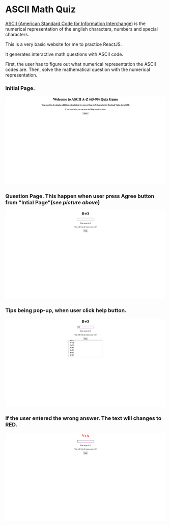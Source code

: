 # ASCII Math Quiz


[ASCII (American Standard Code for Information Interchange)](https://www.w3schools.com/charsets/ref_html_ascii.asp) is the numerical representation of the english characters, numbers and special characters.

This is a very basic website for me to practice ReactJS. 

It generates interactive math questions with ASCII code. 

First, the user has to figure out what numerical representation the ASCII codes are. Then, solve the mathematical question with the numerical representation.



### Initial Page.
![Initial Page](https://github.com/yeeteing/ASCII-math-quiz/blob/master/assets/initialPG.png)

### Question Page. This happen when user press **Agree** button from "Intial Page"(_see picture above_)
![Question Page](https://github.com/yeeteing/ASCII-math-quiz/blob/master/assets/2ndPG.png)

### Tips being pop-up, when user click **help** button.
![Help Pop Up](https://github.com/yeeteing/ASCII-math-quiz/blob/master/assets/helpPOP.png)

### If the user entered the wrong answer. The text will changes to **RED**.
![Wrong Answer](https://github.com/yeeteing/ASCII-math-quiz/blob/master/assets/wrong.png)